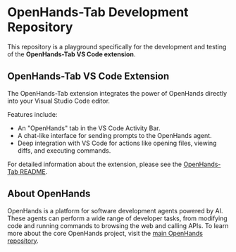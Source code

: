 # OpenHands-Tab Development Repository

This repository is a playground specifically for the development and testing of the **OpenHands-Tab VS Code extension**.

## OpenHands-Tab VS Code Extension

The OpenHands-Tab extension integrates the power of OpenHands directly into your Visual Studio Code editor.

Features include:
*   An "OpenHands" tab in the VS Code Activity Bar.
*   A chat-like interface for sending prompts to the OpenHands agent.
*   Deep integration with VS Code for actions like opening files, viewing diffs, and executing commands.

For detailed information about the extension, please see the [OpenHands-Tab README](./openhands/runtime/utils/vscode-extensions/openhands-tab/README.md).

## About OpenHands

OpenHands is a platform for software development agents powered by AI. These agents can perform a wide range of developer tasks, from modifying code and running commands to browsing the web and calling APIs. To learn more about the core OpenHands project, visit the [main OpenHands repository](https://github.com/All-Hands-AI/OpenHands).
